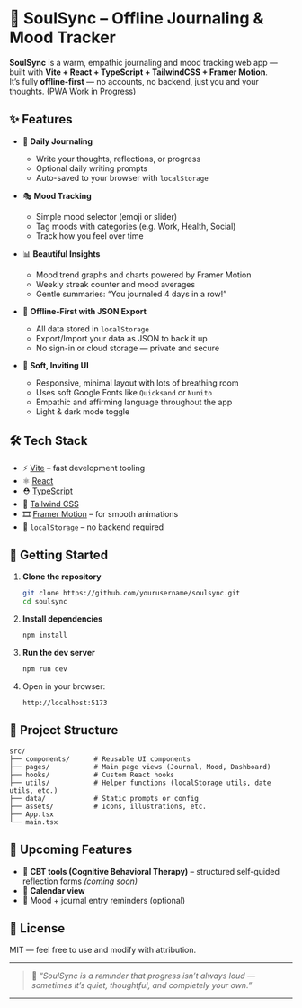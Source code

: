 # 🌿 SoulSync – Offline Journaling & Mood Tracker

**SoulSync** is a warm, empathic journaling and mood tracking web app — built with **Vite + React + TypeScript + TailwindCSS + Framer Motion**.  
It’s fully **offline-first** — no accounts, no backend, just you and your thoughts.
(PWA Work in Progress)

## ✨ Features

- 📝 **Daily Journaling**
  - Write your thoughts, reflections, or progress
  - Optional daily writing prompts
  - Auto-saved to your browser with `localStorage`

- 🎭 **Mood Tracking**
  - Simple mood selector (emoji or slider)
  - Tag moods with categories (e.g. Work, Health, Social)
  - Track how you feel over time

- 📊 **Beautiful Insights**
  - Mood trend graphs and charts powered by Framer Motion
  - Weekly streak counter and mood averages
  - Gentle summaries: “You journaled 4 days in a row!”

- 💾 **Offline-First with JSON Export**
  - All data stored in `localStorage`
  - Export/Import your data as JSON to back it up
  - No sign-in or cloud storage — private and secure

- 🌈 **Soft, Inviting UI**
  - Responsive, minimal layout with lots of breathing room
  - Uses soft Google Fonts like `Quicksand` or `Nunito`
  - Empathic and affirming language throughout the app
  - Light & dark mode toggle

## 🛠️ Tech Stack

- ⚡ [Vite](https://vitejs.dev/) – fast development tooling
- ⚛️ [React](https://react.dev/)
- ⛑️ [TypeScript](https://www.typescriptlang.org/)
- 🎨 [Tailwind CSS](https://tailwindcss.com/)
- 🎞️ [Framer Motion](https://www.framer.com/motion/) – for smooth animations
- 💽 `localStorage` – no backend required

## 🧪 Getting Started

1. **Clone the repository**
   ```bash
   git clone https://github.com/yourusername/soulsync.git
   cd soulsync
   ```

2. **Install dependencies**

   ```bash
   npm install
   ```

3. **Run the dev server**

   ```bash
   npm run dev
   ```

4. Open in your browser:

   ```
   http://localhost:5173
   ```

## 📁 Project Structure

```
src/
├── components/      # Reusable UI components
├── pages/           # Main page views (Journal, Mood, Dashboard)
├── hooks/           # Custom React hooks
├── utils/           # Helper functions (localStorage utils, date utils, etc.)
├── data/            # Static prompts or config
├── assets/          # Icons, illustrations, etc.
├── App.tsx
└── main.tsx
```

## 🚧 Upcoming Features

* 🧠 **CBT tools (Cognitive Behavioral Therapy)** – structured self-guided reflection forms *(coming soon)*
* 📅 **Calendar view**
* 🔔 Mood + journal entry reminders (optional)

## 📃 License

MIT — feel free to use and modify with attribution.

---

> 💬 *“SoulSync is a reminder that progress isn’t always loud — sometimes it’s quiet, thoughtful, and completely your own.”*

---
